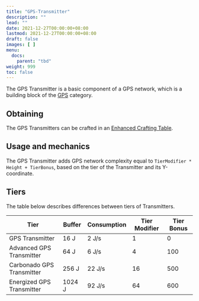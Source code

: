 ```yaml
---
title: "GPS-Transmitter"
description: ""
lead: ""
date: 2021-12-27T00:00:00+08:00
lastmod: 2021-12-27T00:00:00+08:00
draft: false
images: [ ]
menu:
  docs:
    parent: "tbd"
weight: 999
toc: false
---
```


The GPS Transmitter is a basic component of a GPS network, which is a building block of the [GPS](/docs/slimefun/gps) category.

## Obtaining

The GPS Transmitters can be crafted in an [Enhanced Crafting Table](/docs/slimefun/enhanced-crafting-table).

## Usage and mechanics

The GPS Transmitter adds GPS network complexity equal to `TierModifier * Height + TierBonus`, based on the tier of the Transmitter and its Y-coordinate.

## Tiers

The table below describes differences between tiers of Transmitters.

| Tier                      | Buffer | Consumption | Tier Modifier | Tier Bonus |
| ------------------------- | ------ | ----------- | ------------- | ---------- |
| GPS Transmitter           | 16 J   | 2 J/s       | 1             | 0          |
| Advanced GPS Transmitter  | 64 J   | 6 J/s       | 4             | 100        |
| Carbonado GPS Transmitter | 256 J  | 22 J/s      | 16            | 500        |
| Energized GPS Transmitter | 1024 J | 92 J/s      | 64            | 600        |
